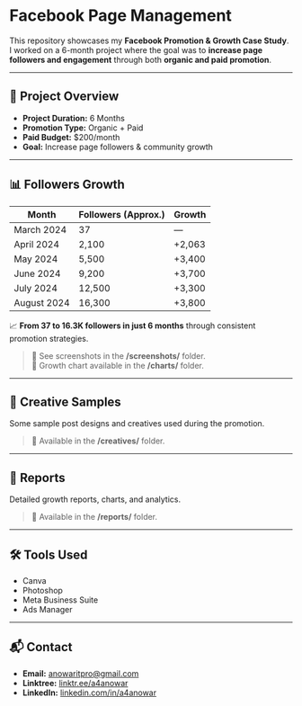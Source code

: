 # Facebook Page Management

This repository showcases my **Facebook Promotion & Growth Case Study**.  
I worked on a 6-month project where the goal was to **increase page followers and engagement** through both **organic and paid promotion**.  

---

## 📌 Project Overview
- **Project Duration:** 6 Months  
- **Promotion Type:** Organic + Paid  
- **Paid Budget:** $200/month  
- **Goal:** Increase page followers & community growth  

---

## 📊 Followers Growth

| Month      | Followers (Approx.) | Growth  |
|------------|----------------------|---------|
| March 2024 | 37                   | —       |
| April 2024 | 2,100                | +2,063  |
| May 2024   | 5,500                | +3,400  |
| June 2024  | 9,200                | +3,700  |
| July 2024  | 12,500               | +3,300  |
| August 2024| 16,300               | +3,800  |

📈 **From 37 to 16.3K followers in just 6 months** through consistent promotion strategies.  

> 📂 See screenshots in the **/screenshots/** folder.  
> 📂 Growth chart available in the **/charts/** folder.  

---

## 🎨 Creative Samples
Some sample post designs and creatives used during the promotion.  
> 📂 Available in the **/creatives/** folder.  

---

## 📁 Reports
Detailed growth reports, charts, and analytics.  
> 📂 Available in the **/reports/** folder.  

---

## 🛠 Tools Used
- Canva  
- Photoshop  
- Meta Business Suite  
- Ads Manager  

---

## 📬 Contact
- **Email:** anowaritpro@gmail.com  
- **Linktree:** [linktr.ee/a4anowar](https://linktr.ee/a4anowar)  
- **LinkedIn:** [linkedin.com/in/a4anowar](https://linkedin.com/in/a4anowar)  
